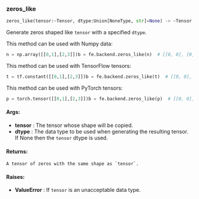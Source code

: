 

### zeros_like
```python
zeros_like(tensor:~Tensor, dtype:Union[NoneType, str]=None) -> ~Tensor
```
Generate zeros shaped like `tensor` with a specified `dtype`.

This method can be used with Numpy data:
```python
n = np.array([[0,1],[2,3]])b = fe.backend.zeros_like(n)  # [[0, 0], [0, 0]]b = fe.backend.zeros_like(n, dtype="float32")  # [[0.0, 0.0], [0.0, 0.0]]
```


This method can be used with TensorFlow tensors:
```python
t = tf.constant([[0,1],[2,3]])b = fe.backend.zeros_like(t)  # [[0, 0], [0, 0]]b = fe.backend.zeros_like(t, dtype="float32")  # [[0.0, 0.0], [0.0, 0.0]]
```


This method can be used with PyTorch tensors:
```python
p = torch.tensor([[0,1],[2,3]])b = fe.backend.zeros_like(p)  # [[0, 0], [0, 0]]b = fe.backend.zeros_like(p, dtype="float32")  # [[0.0, 0.0], [0.0, 0.0]]
```




#### Args:

* **tensor** :  The tensor whose shape will be copied.
* **dtype** :  The data type to be used when generating the resulting tensor. If None then the `tensor` dtype is used.

#### Returns:
    A tensor of zeros with the same shape as `tensor`.

#### Raises:

* **ValueError** :  If `tensor` is an unacceptable data type.
